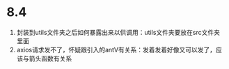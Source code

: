 # 8.4

1. 封装到utils文件夹之后如何暴露出来以供调用：utils文件夹要放在src文件夹里面
2. axios请求发不了，怀疑跟引入的antV有关系：发着发着好像又可以发了，应该与箭头函数有关系

